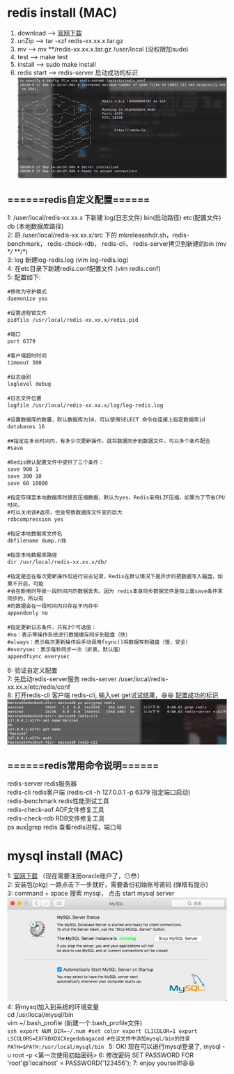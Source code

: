 # redis install (MAC)
1. download --> [官网下载](https://redis.io/download)
2. unZip --> tar -xzf redis-xx.xx.x.tar.gz
3. mv --> mv **/redis-xx.xx.x.tar.gz /user/local (没权限加sudo)
4. test --> make test
5. install --> sudo make install
6. redis start --> redis-server
启动成功的标识<br>
![](https://github.com/Marszed/node-web-project/raw/master/gitImage/redis-server.png)

## ======redis自定义配置======
1: /user/local/redis-xx.xx.x 下新建 log(日志文件) bin(启动路径) etc(配置文件) db (本地数据库路径)<br>
2: 将 /user/local/redis-xx.xx.x/src 下的 mkreleasehdr.sh，redis-benchmark， redis-check-rdb， redis-cli， redis-server拷贝到新建的bin (mv **/* **/*)<br>
3: log 新建log-redis.log (vim log-redis.log)<br>
4: 在etc目录下新建redis.conf配置文件 (vim redis.conf)<br>
5: 配置如下:<br>
```ssh
#修改为守护模式
daemonize yes

#设置进程锁文件
pidfile /usr/local/redis-xx.xx.x/redis.pid

#端口
port 6379

#客户端超时时间
timeout 300

#日志级别
loglevel debug

#日志文件位置
logfile /usr/local/redis-xx.xx.x/log/log-redis.log

#设置数据库的数量，默认数据库为16，可以使用SELECT 命令在连接上指定数据库id
databases 16

##指定在多长时间内，有多少次更新操作，就将数据同步到数据文件，可以多个条件配合
#save

#Redis默认配置文件中提供了三个条件：
save 900 1
save 300 10
save 60 10000

#指定存储至本地数据库时是否压缩数据，默认为yes，Redis采用LZF压缩，如果为了节省CPU时间，
#可以关闭该#选项，但会导致数据库文件变的巨大
rdbcompression yes

#指定本地数据库文件名
dbfilename dump.rdb

#指定本地数据库路径
dir /usr/local/redis-xx.xx.x/db/

#指定是否在每次更新操作后进行日志记录，Redis在默认情况下是异步的把数据写入磁盘，如果不开启，可能
#会在断电时导致一段时间内的数据丢失。因为 redis本身同步数据文件是按上面save条件来同步的，所以有
#的数据会在一段时间内只存在于内存中
appendonly no

#指定更新日志条件，共有3个可选值：
#no：表示等操作系统进行数据缓存同步到磁盘（快）
#always：表示每次更新操作后手动调用fsync()将数据写到磁盘（慢，安全）
#everysec：表示每秒同步一次（折衷，默认值）
appendfsync everysec
```
6: 验证自定义配置<br>
7: 先启动redis-server服务 redis-server /user/local/redis-xx.xx.x/etc/redis/conf<br>
8: 打开redis-cli 客户端 redis-cli, 输入set get试试结果，😆😆
配置成功的标识<br>
![](https://github.com/Marszed/node-web-project/raw/master/gitImage/redis-cli.png)



## ======redis常用命令说明======
redis-server redis服务器<br>
redis-cli redis客户端 (redis-cli -h 127.0.0.1 -p 6379 指定端口启动)<br>
redis-benchmark redis性能测试工具<br>
redis-check-aof AOF文件修复工具<br>
redis-check-rdb RDB文件修复工具<br>
ps aux|grep redis 查看redis进程，端口号

# mysql install (MAC)
1: [官网下载](https://www.mysql.com/downloads/) （现在需要注册oracle账户了，😶😳）<br>
2: 安装包(pkg) 一路点击下一步就好，需要备份初始账号密码 (弹框有提示)<br>
3: command + space 搜索 mysql， 点击 start mysql server<br>
    ![](https://github.com/Marszed/node-web-project/raw/master/gitImage/mysql.png)
4: 将mysql加入到系统的环境变量<br>
    cd /usr/local/mysql/bin<br>
    vim ~/.bash_profile (新建一个.bash_profile文件)<br>
    ```ssh
    export NUM_DIR=~/.num
    #set color
    export CLICOLOR=1
    export LSCOLORS=EXFXBXDXCXegedabagacad
    #在该文件中添加mysql/bin的目录
    PATH=$PATH:/usr/local/mysql/bin
    ```
5: OK! 现在可以进行mysql登录了, mysql -u root -p <第一次使用初始密码>
6: 修改密码 SET PASSWORD FOR 'root'@'localhost' = PASSWORD('123456');
7: enjoy yourself!😆😆

